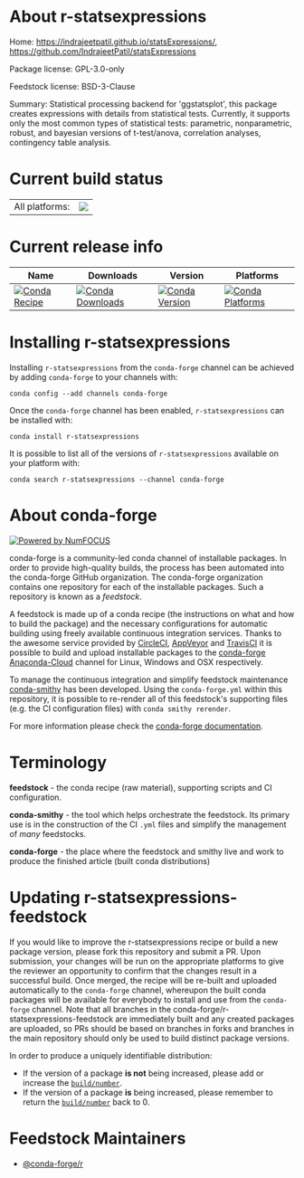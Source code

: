About r-statsexpressions
========================

Home: https://indrajeetpatil.github.io/statsExpressions/, https://github.com/IndrajeetPatil/statsExpressions

Package license: GPL-3.0-only

Feedstock license: BSD-3-Clause

Summary: Statistical processing backend for 'ggstatsplot', this package creates expressions with details from statistical tests. Currently, it supports only the most common types of statistical tests: parametric, nonparametric, robust, and bayesian versions of t-test/anova, correlation analyses, contingency table analysis.



Current build status
====================


<table><tr><td>All platforms:</td>
    <td>
      <a href="https://dev.azure.com/conda-forge/feedstock-builds/_build/latest?definitionId=7811&branchName=master">
        <img src="https://dev.azure.com/conda-forge/feedstock-builds/_apis/build/status/r-statsexpressions-feedstock?branchName=master">
      </a>
    </td>
  </tr>
</table>

Current release info
====================

| Name | Downloads | Version | Platforms |
| --- | --- | --- | --- |
| [![Conda Recipe](https://img.shields.io/badge/recipe-r--statsexpressions-green.svg)](https://anaconda.org/conda-forge/r-statsexpressions) | [![Conda Downloads](https://img.shields.io/conda/dn/conda-forge/r-statsexpressions.svg)](https://anaconda.org/conda-forge/r-statsexpressions) | [![Conda Version](https://img.shields.io/conda/vn/conda-forge/r-statsexpressions.svg)](https://anaconda.org/conda-forge/r-statsexpressions) | [![Conda Platforms](https://img.shields.io/conda/pn/conda-forge/r-statsexpressions.svg)](https://anaconda.org/conda-forge/r-statsexpressions) |

Installing r-statsexpressions
=============================

Installing `r-statsexpressions` from the `conda-forge` channel can be achieved by adding `conda-forge` to your channels with:

```
conda config --add channels conda-forge
```

Once the `conda-forge` channel has been enabled, `r-statsexpressions` can be installed with:

```
conda install r-statsexpressions
```

It is possible to list all of the versions of `r-statsexpressions` available on your platform with:

```
conda search r-statsexpressions --channel conda-forge
```


About conda-forge
=================

[![Powered by NumFOCUS](https://img.shields.io/badge/powered%20by-NumFOCUS-orange.svg?style=flat&colorA=E1523D&colorB=007D8A)](http://numfocus.org)

conda-forge is a community-led conda channel of installable packages.
In order to provide high-quality builds, the process has been automated into the
conda-forge GitHub organization. The conda-forge organization contains one repository
for each of the installable packages. Such a repository is known as a *feedstock*.

A feedstock is made up of a conda recipe (the instructions on what and how to build
the package) and the necessary configurations for automatic building using freely
available continuous integration services. Thanks to the awesome service provided by
[CircleCI](https://circleci.com/), [AppVeyor](https://www.appveyor.com/)
and [TravisCI](https://travis-ci.com/) it is possible to build and upload installable
packages to the [conda-forge](https://anaconda.org/conda-forge)
[Anaconda-Cloud](https://anaconda.org/) channel for Linux, Windows and OSX respectively.

To manage the continuous integration and simplify feedstock maintenance
[conda-smithy](https://github.com/conda-forge/conda-smithy) has been developed.
Using the ``conda-forge.yml`` within this repository, it is possible to re-render all of
this feedstock's supporting files (e.g. the CI configuration files) with ``conda smithy rerender``.

For more information please check the [conda-forge documentation](https://conda-forge.org/docs/).

Terminology
===========

**feedstock** - the conda recipe (raw material), supporting scripts and CI configuration.

**conda-smithy** - the tool which helps orchestrate the feedstock.
                   Its primary use is in the construction of the CI ``.yml`` files
                   and simplify the management of *many* feedstocks.

**conda-forge** - the place where the feedstock and smithy live and work to
                  produce the finished article (built conda distributions)


Updating r-statsexpressions-feedstock
=====================================

If you would like to improve the r-statsexpressions recipe or build a new
package version, please fork this repository and submit a PR. Upon submission,
your changes will be run on the appropriate platforms to give the reviewer an
opportunity to confirm that the changes result in a successful build. Once
merged, the recipe will be re-built and uploaded automatically to the
`conda-forge` channel, whereupon the built conda packages will be available for
everybody to install and use from the `conda-forge` channel.
Note that all branches in the conda-forge/r-statsexpressions-feedstock are
immediately built and any created packages are uploaded, so PRs should be based
on branches in forks and branches in the main repository should only be used to
build distinct package versions.

In order to produce a uniquely identifiable distribution:
 * If the version of a package **is not** being increased, please add or increase
   the [``build/number``](https://conda.io/docs/user-guide/tasks/build-packages/define-metadata.html#build-number-and-string).
 * If the version of a package **is** being increased, please remember to return
   the [``build/number``](https://conda.io/docs/user-guide/tasks/build-packages/define-metadata.html#build-number-and-string)
   back to 0.

Feedstock Maintainers
=====================

* [@conda-forge/r](https://github.com/conda-forge/r/)

